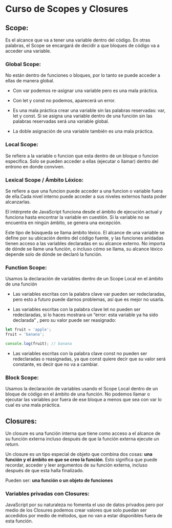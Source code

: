 # Curso de Scopes y Closures

## Scope:

Es el alcance que va a tener una variable dentro del código. En otras palabras, el Scope se encargará de decidir a que bloques de código va a acceder una variable.

### Global Scope:

No están dentro de funciones o bloques, por lo tanto se puede acceder a ellas de manera global.

- Con var podemos re-asignar una variable pero es una mala práctica.

- Con let y const no podemos, aparecerá un error.

- Es una mala práctica crear una variable sin las palabras reservadas: var, let y const. Si se asigna una variable dentro de una función sin las palabras reservadas será una variable global.

- La doble asignación de una variable también es una mala práctica.

### Local Scope:

Se refiere a la variable o funcion que esta dentro de un bloque o funcion especifica. Solo se pueden acceder a ellas (ejecutar o llamar) dentro del entrono en donde conviven.

### Lexical Scope / Ámbito Léxico:

Se refiere a que una funcion puede acceder a una funcion o variable fuera de ella.Cada nivel interno puede acceder a sus niveles externos hasta poder alcanzarlas.

El intérprete de JavaScript funciona desde el ámbito de ejecución actual y funciona hasta encontrar la variable en cuestión. Si la variable no se encuentra en ningún ámbito, se genera una excepción.

Este tipo de búsqueda se llama ámbito léxico. El alcance de una variable se define por su ubicación dentro del código fuente, y las funciones anidadas tienen acceso a las variables declaradas en su alcance externo. No importa de dónde se llame una función, o incluso cómo se llama, su alcance léxico depende solo de dónde se declaró la función.

### Function Scope:

Usamos la declaración de variables dentro de un Scope Local en el ámbito de una función

- Las variables escritas con la palabra clave var pueden ser redeclaradas, pero esto a futuro puede darnos problemas, así que es mejor no usarla.

- Las variables escritas con la palabra clave let no pueden ser redeclaradas, si lo haces mostrara un “error: esta variable ya ha sido declarada” , pero su valor puede ser reasignado:

```javascript
let fruit = 'apple';
fruit = 'banana';

console.log(fruit); // banana
```

- Las variables escritas con la palabra clave const no pueden ser redeclaradas o reasignadas, ya que const quiere decir que su valor será constante, es decir que no va a cambiar.

### Block Scope:

Usamos la declaración de variables usando el Scope Local dentro de un bloque de código en el ámbito de una función. No podemos llamar o ejecutar las variables por fuera de ese bloque a menos que sea con var lo cual es una mala práctica.

## Closures:

Un closure es una función interna que tiene como acceso a el alcance de su función externa incluso después de que la función externa ejecute un return.

Un closure es un tipo especial de objeto que combina dos cosas: **una función y el ámbito en que se creo la función**. Esto significa que puede recordar, acceder y leer argumentos de su función externa, incluso después de que esta halla finalizado.

Pueden ser: **una función o un objeto de funciones**

### Variables privadas con Closures:

JavaScript por su naturaleza no fomenta el uso de datos privados pero por medio de los Closures podemos crear valores que solo puedan ser accedidos por medio de métodos, que no van a estar disponibles fuera de esta función.
